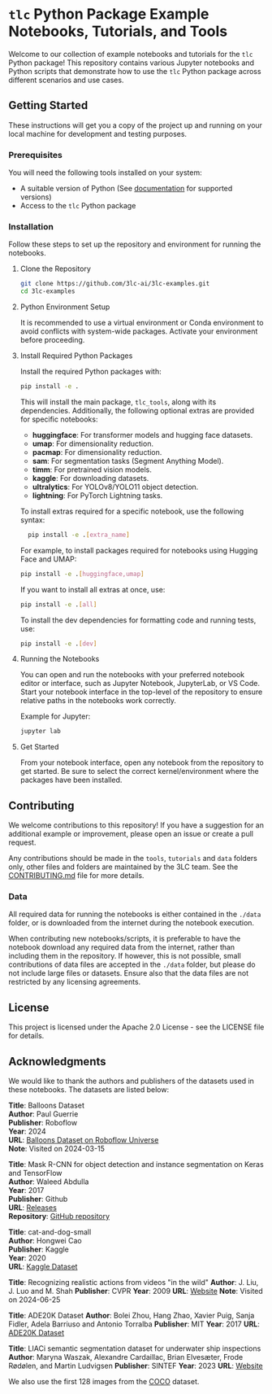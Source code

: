# `tlc` Python Package Example Notebooks, Tutorials, and Tools

Welcome to our collection of example notebooks and tutorials for the `tlc`
Python package! This repository contains various Jupyter notebooks and Python
scripts that demonstrate how to use the `tlc` Python package across different
scenarios and use cases.

## Getting Started

These instructions will get you a copy of the project up and running on your
local machine for development and testing purposes.

### Prerequisites

You will need the following tools installed on your system:

+ A suitable version of Python (See
  [documentation](https://docs.3lc.ai/3lc/latest/quickstart/quickstart.html#requirements)
  for supported versions)
+ Access to the `tlc` Python package

### Installation

Follow these steps to set up the repository and environment for running the notebooks.

1. Clone the Repository

    ```bash
    git clone https://github.com/3lc-ai/3lc-examples.git
    cd 3lc-examples
    ```

2. Python Environment Setup

    It is recommended to use a virtual environment or Conda
    environment to avoid conflicts with system-wide packages. Activate your
    environment before proceeding.

3. Install Required Python Packages

    Install the required Python packages with:

    ```bash
    pip install -e .
    ```

    This will install the main package, `tlc_tools`, along with its dependencies. Additionally, the following optional extras are provided for specific notebooks:

    + **huggingface**: For transformer models and hugging face datasets.
    + **umap**: For dimensionality reduction.
    + **pacmap**: For dimensionality reduction.
    + **sam**: For segmentation tasks (Segment Anything Model).
    + **timm**: For pretrained vision models.
    + **kaggle**: For downloading datasets.
    + **ultralytics**: For YOLOv8/YOLO11 object detection.
    + **lightning**: For PyTorch Lightning tasks.

    To install extras required for a specific notebook, use the following syntax:

    ```bash
      pip install -e .[extra_name]
    ```

    For example, to install packages required for notebooks using Hugging Face and UMAP:

    ```bash
    pip install -e .[huggingface,umap]
    ```

    If you want to install all extras at once, use:

    ```bash
    pip install -e .[all]
    ```

    To install the dev dependencies for formatting code and running tests, use:

    ```bash
    pip install -e .[dev]
    ```

4. Running the Notebooks

    You can open and run the notebooks with your preferred notebook editor or interface, such as Jupyter Notebook, JupyterLab, or VS Code. Start your notebook interface in the top-level of the repository to ensure relative paths in the notebooks work correctly.

    Example for Jupyter:

    ```bash
    jupyter lab
    ```

5. Get Started

    From your notebook interface, open any notebook from the repository to get started. Be sure to select the correct kernel/environment where the packages have been installed.

## Contributing

We welcome contributions to this repository! If you have a suggestion for an
additional example or improvement, please open an issue or create a pull
request.

Any contributions should be made in the `tools`, `tutorials` and `data` folders
only, other files and folders are maintained by the 3LC team. See the
[CONTRIBUTING.md](CONTRIBUTING.md) file for more details.

### Data

All required data for running the notebooks is either contained in the `./data`
folder, or is downloaded from the internet during the notebook execution.

When contributing new notebooks/scripts, it is preferable to have the notebook
download any required data from the internet, rather than including them in the
repository. If however, this is not possible, small contributions of data files
are accepted in the `./data` folder, but please do not include large files or
datasets. Ensure also that the data files are not restricted by any licensing
agreements.

## License

This project is licensed under the Apache 2.0 License - see the LICENSE file for
details.

## Acknowledgments

We would like to thank the authors and publishers of the datasets used in these
notebooks. The datasets are listed below:

**Title**: Balloons Dataset  
**Author**: Paul Guerrie  
**Publisher**: Roboflow  
**Year**: 2024  
**URL**: [Balloons Dataset on Roboflow
Universe](https://universe.roboflow.com/paul-guerrie-tang1/balloons-geknh)  
**Note**: Visited on 2024-03-15

**Title**: Mask R-CNN for object detection and instance segmentation on Keras
and TensorFlow  
**Author**: Waleed Abdulla  
**Year**: 2017  
**Publisher**: Github  
**URL**: [Releases](https://github.com/matterport/Mask_RCNN/releases)  
**Repository**: [GitHub repository](https://github.com/matterport/Mask_RCNN)

**Title**: cat-and-dog-small  
**Author**: Hongwei Cao  
**Publisher**: Kaggle  
**Year**: 2020  
**URL**: [Kaggle Dataset](https://www.kaggle.com/datasets/hongweicao/catanddogsmall)

**Title**: Recognizing realistic actions from videos "in the wild"
**Author**: J. Liu, J. Luo and M. Shah
**Publisher**: CVPR
**Year**: 2009
**URL**: [Website](https://www.crcv.ucf.edu/data/UCF_YouTube_Action.php)
**Note**: Visited on 2024-06-25

**Title**: ADE20K Dataset
**Author**: Bolei Zhou, Hang Zhao, Xavier Puig, Sanja Fidler, Adela Barriuso and Antonio Torralba
**Publisher**: MIT
**Year**: 2017
**URL**: [ADE20K Dataset](https://groups.csail.mit.edu/vision/datasets/ADE20K/index.html)

**Title**: LIACi semantic segmentation dataset for underwater ship inspections
**Author**: Maryna Waszak, Alexandre Cardaillac, Brian Elvesæter, Frode Rødølen, and Martin Ludvigsen
**Publisher**: SINTEF
**Year**: 2023
**URL**: [Website](https://data.sintef.no/product/details/dp-9e112cec-3a59-4b58-86b3-ecb1f2878c60)

We also use the first 128 images from the [COCO](https://cocodataset.org/#home)
dataset.
